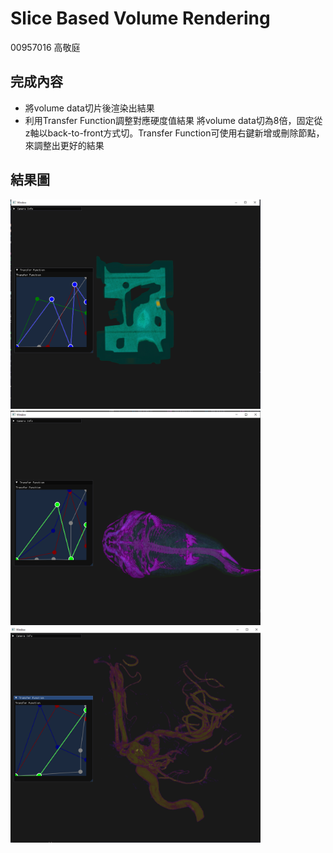# Slice Based Volume Rendering
00957016 高敬庭
## 完成內容
+ 將volume data切片後渲染出結果
+ 利用Transfer Function調整對應硬度值結果
將volume data切為8倍，固定從z軸以back-to-front方式切。Transfer Function可使用右鍵新增或刪除節點，來調整出更好的結果
## 結果圖
<img src="engine.png" alt="drawing" width="400"/>
<img src="carpFish.png" alt="drawing" width="400"/>
<img src="aneurism.png" alt="drawing" width="400"/>